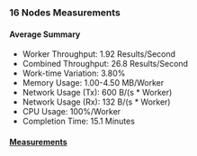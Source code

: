 ### 16 Nodes Measurements

#### Average Summary

- Worker Throughput: 1.92 Results/Second
- Combined Throughput: 26.8 Results/Second
- Work-time Variation: 3.80%
- Memory Usage: 1.00-4.50 MB/Worker
- Network Usage (Tx): 600 B/(s * Worker)
- Network Usage (Rx): 132 B/(s * Worker)
- CPU Usage: 100%/Worker
- Completion Time: 15.1 Minutes

#### [Measurements](https://snapshots.raintank.io/dashboard/snapshot/44hzmx3XuBOQdzbuNUi49Nk5TY4yTzi8)